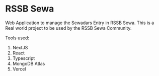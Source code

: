 # RSSB Sewa

Web Application to manage the Sewadars Entry in RSSB Sewa. This is a Real world project to be used by the RSSB Sewa Community.

Tools used:

1. NextJS
2. React
3. Typescript
4. MongoDB Atlas
5. Vercel
